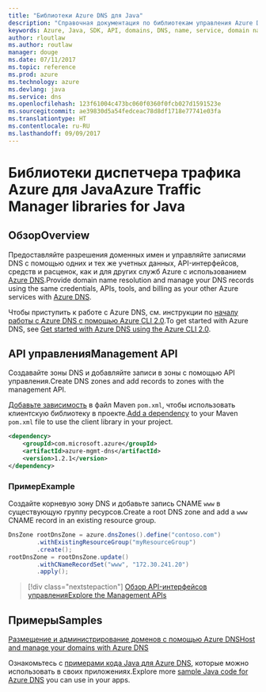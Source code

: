 ```yaml
---
title: "Библиотеки Azure DNS для Java"
description: "Справочная документация по библиотекам управления Azure DNS для Java"
keywords: Azure, Java, SDK, API, domains, DNS, name, service, domain name service
author: rloutlaw
ms.author: routlaw
manager: douge
ms.date: 07/11/2017
ms.topic: reference
ms.prod: azure
ms.technology: azure
ms.devlang: java
ms.service: dns
ms.openlocfilehash: 123f61004c473bc060f0360f0fcb027d1591523e
ms.sourcegitcommit: ae39830d5a54fedceac78d8df1718e77741e03fa
ms.translationtype: HT
ms.contentlocale: ru-RU
ms.lasthandoff: 09/09/2017
---
```

# <a name="azure-traffic-manager-libraries-for-java"></a><span data-ttu-id="984ba-104">Библиотеки диспетчера трафика Azure для Java</span><span class="sxs-lookup"><span data-stu-id="984ba-104">Azure Traffic Manager libraries for Java</span></span>

## <a name="overview"></a><span data-ttu-id="984ba-105">Обзор</span><span class="sxs-lookup"><span data-stu-id="984ba-105">Overview</span></span>

<span data-ttu-id="984ba-106">Предоставляйте разрешения доменных имен и управляйте записями DNS с помощью одних и тех же учетных данных, API-интерфейсов, средств и расценок, как и для других служб Azure с использованием [Azure DNS](/azure/dns/dns-overview).</span><span class="sxs-lookup"><span data-stu-id="984ba-106">Provide domain name resolution and manage your DNS records using the same credentials, APIs, tools, and billing as your other Azure services with [Azure DNS](/azure/dns/dns-overview).</span></span>

<span data-ttu-id="984ba-107">Чтобы приступить к работе с Azure DNS, см. инструкции по [началу работы с Azure DNS с помощью Azure CLI 2.0](/azure/dns/dns-getstarted-cli).</span><span class="sxs-lookup"><span data-stu-id="984ba-107">To get started with Azure DNS, see [Get started with Azure DNS using the Azure CLI 2.0](/azure/dns/dns-getstarted-cli).</span></span>

## <a name="management-api"></a><span data-ttu-id="984ba-108">API управления</span><span class="sxs-lookup"><span data-stu-id="984ba-108">Management API</span></span>

<span data-ttu-id="984ba-109">Создавайте зоны DNS и добавляйте записи в зоны с помощью API управления.</span><span class="sxs-lookup"><span data-stu-id="984ba-109">Create DNS zones and add records to zones with the management API.</span></span>

<span data-ttu-id="984ba-110">[Добавьте зависимость](https://maven.apache.org/guides/getting-started/index.html#How_do_I_use_external_dependencies) в файл Maven `pom.xml`, чтобы использовать клиентскую библиотеку в проекте.</span><span class="sxs-lookup"><span data-stu-id="984ba-110">[Add a dependency](https://maven.apache.org/guides/getting-started/index.html#How_do_I_use_external_dependencies) to your Maven `pom.xml` file to use the client library in your project.</span></span>

```XML
<dependency>
    <groupId>com.microsoft.azure</groupId>
    <artifactId>azure-mgmt-dns</artifactId>
    <version>1.2.1</version>
</dependency>
```   

### <a name="example"></a><span data-ttu-id="984ba-111">Пример</span><span class="sxs-lookup"><span data-stu-id="984ba-111">Example</span></span>

<span data-ttu-id="984ba-112">Создайте корневую зону DNS и добавьте запись CNAME `www` в существующую группу ресурсов.</span><span class="sxs-lookup"><span data-stu-id="984ba-112">Create a root DNS zone and add a `www` CNAME record in an existing resource group.</span></span>

```java
DnsZone rootDnsZone = azure.dnsZones().define("contoso.com")
        .withExistingResourceGroup("myResourceGroup")
        .create();
rootDnsZone = rootDnsZone.update()
        .withCNameRecordSet("www", "172.30.241.20")
        .apply();
```

> [!div class="nextstepaction"]
> [<span data-ttu-id="984ba-113">Обзор API-интерфейсов управления</span><span class="sxs-lookup"><span data-stu-id="984ba-113">Explore the Management APIs</span></span>](/java/api/overview/azure/dns/managementapi)

## <a name="samples"></a><span data-ttu-id="984ba-114">Примеры</span><span class="sxs-lookup"><span data-stu-id="984ba-114">Samples</span></span>

[<span data-ttu-id="984ba-115">Размещение и администрирование доменов с помощью Azure DNS</span><span class="sxs-lookup"><span data-stu-id="984ba-115">Host and manage your domains with Azure DNS</span></span>](https://github.com/Azure-Samples/dns-java-host-and-manage-your-domains)

<span data-ttu-id="984ba-116">Ознакомьтесь с [примерами кода Java для Azure DNS](https://azure.microsoft.com/resources/samples/?platform=java&term=dns), которые можно использовать в своих приложениях.</span><span class="sxs-lookup"><span data-stu-id="984ba-116">Explore more [sample Java code for Azure DNS](https://azure.microsoft.com/resources/samples/?platform=java&term=dns) you can use in your apps.</span></span>